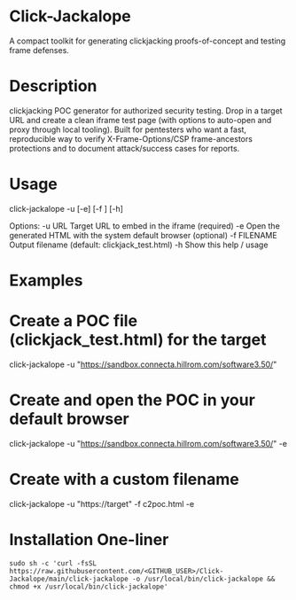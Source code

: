 # Click-Jackalope
A compact toolkit for generating clickjacking proofs-of-concept and testing frame defenses.

# Description
clickjacking POC generator for authorized security testing. Drop in a target URL and create a clean iframe test page (with options to auto-open and proxy through local tooling). Built for pentesters who want a fast, reproducible way to verify X-Frame-Options/CSP frame-ancestors protections and to document attack/success cases for reports.

# Usage
click-jackalope -u <url> [-e] [-f <filename>] [-h]

Options:
  -u URL        Target URL to embed in the iframe (required)
  -e            Open the generated HTML with the system default browser (optional)
  -f FILENAME   Output filename (default: clickjack_test.html)
  -h            Show this help / usage

# Examples
# Create a POC file (clickjack_test.html) for the target
click-jackalope -u "https://sandbox.connecta.hillrom.com/software3.50/"

# Create and open the POC in your default browser
click-jackalope -u "https://sandbox.connecta.hillrom.com/software3.50/" -e

# Create with a custom filename
click-jackalope -u "https://target" -f c2poc.html -e

# Installation One-liner
    sudo sh -c 'curl -fsSL https://raw.githubusercontent.com/<GITHUB_USER>/Click-Jackalope/main/click-jackalope -o /usr/local/bin/click-jackalope && chmod +x /usr/local/bin/click-jackalope'
